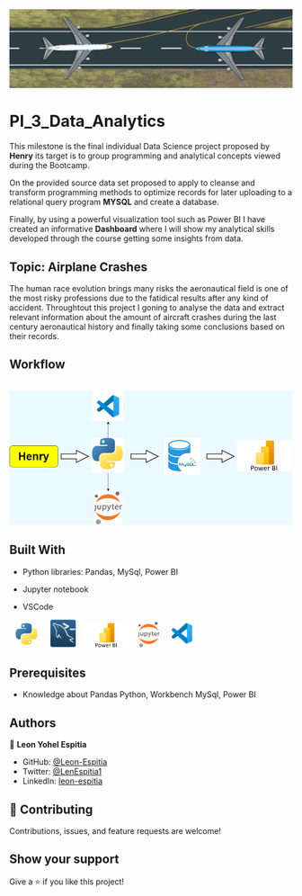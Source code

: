<img src="assets/Tenerife-airport-disaster-crash-animation.gif">

# PI_3_Data_Analytics 
This milestone is the final individual Data Science project proposed by **Henry**  its target is to group programming and analytical concepts viewed during the Bootcamp.

On the provided source data set proposed to apply to cleanse and transform programming methods to optimize records for later uploading to a relational query program **MYSQL** and create a database.

Finally, by using a powerful visualization tool such as Power BI I have created an informative **Dashboard** where I will show my analytical skills developed through the course getting some insights from data.

## Topic: Airplane Crashes
The human race evolution brings many risks the aeronautical field is one of the most risky professions due to the fatidical results after any kind of accident. 
Throughtout this project I goning to analyse the data and extract relevant information about the amount of aircraft crashes during the last century aeronautical history and finally taking some conclusions based on their records.


## Workflow

&emsp; &emsp; <img src="assets/workflow.png">

## Built With

- Python libraries: Pandas, MySql, Power BI

- Jupyter notebook

- VSCode

 &ensp; <img src="./assets/python_logo.jpeg" width=40> &emsp; <img src="./assets/MySql_Logo.jpeg" width=45> &ensp; <img src="./assets/Power_logo.jpeg" width=80> &ensp; <img src="./assets/jupyter_logo.png" width=40> &ensp; <img src="./assets/vscode_logo.jpeg" width=50>

## Prerequisites

- Knowledge about Pandas Python, Workbench MySql, Power BI

## Authors

👤 **Leon Yohel Espitia**

- GitHub: [@Leon-Espitia](https://github.com/Leon-Espitia)
- Twitter: [@LenEspitia1](https://twitter.com/LenEspitia1)
- LinkedIn: [leon-espitia](https://www.linkedin.com/in/leon-espitia/)

## 🤝 Contributing

Contributions, issues, and feature requests are welcome!

## Show your support

Give a ⭐️ if you like this project!
